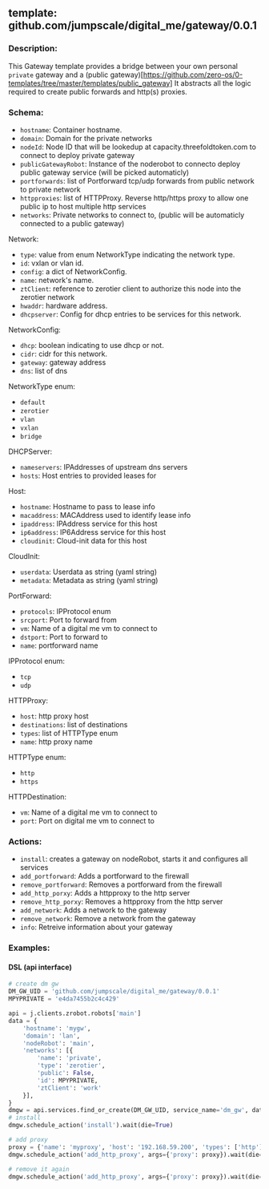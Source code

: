 ## template: github.com/jumpscale/digital_me/gateway/0.0.1

### Description:

This Gateway template provides a bridge between your own personal `private` gateway and a (public gateway)[https://github.com/zero-os/0-templates/tree/master/templates/public_gateway]
It abstracts all the logic required to create public forwards and http(s) proxies.

### Schema:

- `hostname`: Container hostname.
- `domain`: Domain for the private networks
- `nodeId`: Node ID that will be lookedup at capacity.threefoldtoken.com to connect to deploy private gateway
- `publicGatewayRobot`: Instance of the noderobot to connecto deploy public gateway service (will be picked automaticly)
- `portforwards`: list of Portforward tcp/udp forwards from public network to private network
- `httpproxies`: list of HTTPProxy. Reverse http/https proxy to allow one public ip to host multiple http services
- `networks`: Private networks to connect to, (public will be automaticly connected to a public gateway)

Network:
- `type`: value from enum NetworkType indicating the network type. 
- `id`: vxlan or vlan id.
- `config`: a dict of NetworkConfig.
- `name`: network's name.
- `ztClient`: reference to zerotier client to authorize this node into the zerotier network
- `hwaddr`: hardware address.
- `dhcpserver`: Config for dhcp entries to be services for this network.

NetworkConfig:
- `dhcp`: boolean indicating to use dhcp or not.
- `cidr`: cidr for this network.
- `gateway`: gateway address
- `dns`: list of dns

NetworkType enum:
- `default`
- `zerotier`
- `vlan`
- `vxlan`
- `bridge`

DHCPServer:
- `nameservers`: IPAddresses of upstream dns servers
- `hosts`: Host entries to provided leases for

Host:
- `hostname`: Hostname to pass to lease info
- `macaddress`: MACAddress used to identify lease info
- `ipaddress`: IPAddress service for this host
- `ip6address`: IP6Address service for this host
- `cloudinit`: Cloud-init data for this host

CloudInit:
- `userdata`: Userdata as string (yaml string)
- `metadata`: Metadata as string (yaml string)

PortForward:
- `protocols`: IPProtocol enum
- `srcport`: Port to forward from
- `vm`: Name of a digital me vm to connect to
- `dstport`: Port to forward to
- `name`: portforward name

IPProtocol enum:
- `tcp`
- `udp`

HTTPProxy:
- `host`: http proxy host
- `destinations`: list of destinations
- `types`: list of HTTPType enum
- `name`: http proxy name

HTTPType enum:
- `http`
- `https`

HTTPDestination:
- `vm`: Name of a digital me vm to connect to
- `port`: Port on digital me vm to connect to


### Actions:
- `install`: creates a gateway on nodeRobot, starts it and configures all services
- `add_portforward`: Adds a portforward to the firewall
- `remove_portforward`: Removes a portforward from the firewall
- `add_http_porxy`: Adds a httpproxy to the http server
- `remove_http_porxy`: Removes a httpproxy from the http server
- `add_network`: Adds a network to the gateway
- `remove_network`: Remove a network from the gateway
- `info`: Retreive information about your gateway


### Examples:

#### DSL (api interface)

```python
# create dm gw
DM_GW_UID = 'github.com/jumpscale/digital_me/gateway/0.0.1'                                            
MPYPRIVATE = 'e4da7455b2c4c429'

api = j.clients.zrobot.robots['main']
data = {
    'hostname': 'mygw',
    'domain': 'lan',
    'nodeRobot': 'main',
    'networks': [{
        'name': 'private',
        'type': 'zerotier',
        'public': False,
        'id': MPYPRIVATE,
        'ztClient': 'work'
    }],
}                                                                                           
dmgw = api.services.find_or_create(DM_GW_UID, service_name='dm_gw', data=data)         
# install
dmgw.schedule_action('install').wait(die=True)

# add proxy
proxy = {'name': 'myproxy', 'host': '192.168.59.200', 'types': ['http'], 'destinations': [{'vm': 'dmvm', 'port': 8080}]}
dmgw.schedule_action('add_http_proxy', args={'proxy': proxy}).wait(die=True) 

# remove it again
dmgw.schedule_action('add_http_proxy', args={'proxy': proxy}).wait(die=True) 
```
